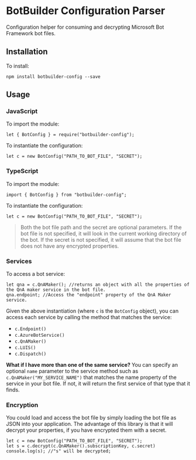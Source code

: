 # BotBuilder Configuration Parser

Configuration helper for consuming and decrypting Microsoft Bot Framework bot files.

## Installation

To install:

    npm install botbuilder-config --save

## Usage

### JavaScript

To import the module:

    let { BotConfig } = require("botbuilder-config");

To instantiate the configuration:

    let c = new BotConfig("PATH_TO_BOT_FILE", "SECRET");

### TypeScript

To import the module:

    import { BotConfig } from "botbuilder-config";

To instantiate the configuration:

    let c = new BotConfig("PATH_TO_BOT_FILE", "SECRET");

> Both the bot file path and the secret are optional parameters. If the bot file is not specified, it will look in the current working directory of the bot. If the secret is not specified, it will assume that the bot file does not have any encrypted properties.

### Services

To access a bot service:

    let qna = c.QnAMaker(); //returns an object with all the properties of the QnA maker service in the bot file.
    qna.endpoint; //Access the "endpoint" property of the QnA Maker service.

Given the above instantiation (where `c` is the `BotConfig` object), you can access each service by calling the method that matches the service:

* `c.Endpoint()`
* `c.AzureBotService()`
* `c.QnAMaker()`
* `c.LUIS()`
* `c.Dispatch()`

**What if I have more than one of the same service?** You can specify an optional `name` parameter to the service method such as `c.QnAMaker("MY_SERVICE_NAME")` that matches the name property of the service in your bot file. If not, it will return the first service of that type that it finds.

### Encryption

You could load and access the bot file by simply loading the bot file as JSON into your application. The advantage of this library is that it will decrypt your properties, if you have encrypted them with a secret.

    let c = new BotConfig("PATH_TO_BOT_FILE", "SECRET");
    let s = c.decrypt(c.QnAMaker().subscriptionKey, c.secret)
    console.log(s); //"s" will be decrypted;
